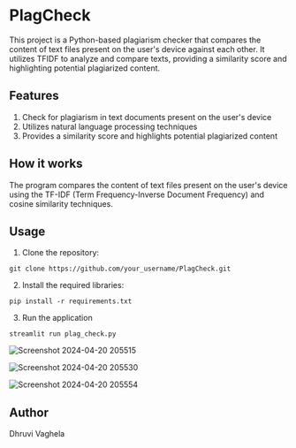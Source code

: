 # PlagCheck
This project is a Python-based plagiarism checker that compares the content of text files present on the user's device against each other. It utilizes TFIDF to analyze and compare texts, providing a similarity score and highlighting potential plagiarized content.

## Features
1. Check for plagiarism in text documents present on the user's device
2. Utilizes natural language processing techniques
3. Provides a similarity score and highlights potential plagiarized content

## How it works
The program compares the content of text files present on the user's device using the TF-IDF (Term Frequency-Inverse Document Frequency) and cosine similarity techniques.

## Usage
1. Clone the repository:
```
git clone https://github.com/your_username/PlagCheck.git
```
2. Install the required libraries:
```
pip install -r requirements.txt
```
3. Run the application
```
streamlit run plag_check.py

```

![Screenshot 2024-04-20 205515](https://github.com/dhruvi2209/PlagCheck/assets/128127602/f20390e5-5449-475a-85fa-4810ed7aecac)


![Screenshot 2024-04-20 205530](https://github.com/dhruvi2209/PlagCheck/assets/128127602/3b7e6d3b-b4e2-4886-b479-1e69df30d11c)


![Screenshot 2024-04-20 205554](https://github.com/dhruvi2209/PlagCheck/assets/128127602/9c310826-0905-4c72-9741-a51afcf3efa4)

## Author
Dhruvi Vaghela




